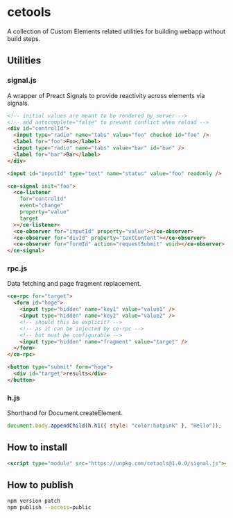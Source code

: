 # cetools

A collection of Custom Elements related utilities for building webapp without build steps.

## Utilities

### signal.js

A wrapper of Preact Signals to provide reactivity across elements via signals.

```html
<!-- initial values are meant to be rendered by server -->
<!-- add autocomplete="false" to prevent conflict when reload -->
<div id="controlId">
  <input type="radio" name="tabs" value="foo" checked id="foo" />
  <label for="foo">Foo</label>
  <input type="radio" name="tabs" value="bar" id="bar" />
  <label for="bar">Bar</label>
</div>

<input id="inputId" type="text" name="status" value="foo" readonly />

<ce-signal init="foo">
  <ce-listener
    for="controlId"
    event="change"
    property="value"
    target
  ></ce-listener>
  <ce-observer for="inputId" property="value"></ce-observer>
  <ce-observer for="divId" property="textContent"></ce-observer>
  <ce-observer for="formId" action="requestSubmit" void></ce-observer>
</ce-signal>
```

### rpc.js

Data fetching and page fragment replacement.

```html
<ce-rpc for="target">
  <form id="hoge">
    <input type="hidden" name="key1" value="value1" />
    <input type="hidden" name="key2" value="value2" />
    <!-- should this be explicit? -->
    <!-- as it can be injected by ce-rpc -->
    <!-- but must be configurable -->
    <input type="hidden" name="fragment" value="target" />
  </form>
</ce-rpc>

<button type="submit" form="hoge">
  <div id="target">results</div>
</button>
```

### h.js

Shorthand for Document.createElement.

```js
document.body.appendChild(h.h1({ style: "color:hotpink" }, "Hello"));
```

## How to install

```html
<script type="module" src="https://unpkg.com/cetools@1.0.0/signal.js"></script>
```

## How to publish

```sh
npm version patch
npm publish --access=public
```
